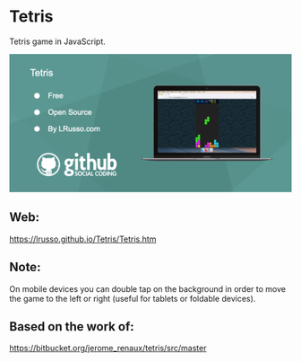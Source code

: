 # Tetris

Tetris game in JavaScript.

![alt screenshot](https://raw.githubusercontent.com/lrusso/Tetris/master/Tetris.png)

## Web:

https://lrusso.github.io/Tetris/Tetris.htm

## Note:

On mobile devices you can double tap on the background in order to move the game to the left or right (useful for tablets or foldable devices).

## Based on the work of:

https://bitbucket.org/jerome_renaux/tetris/src/master
